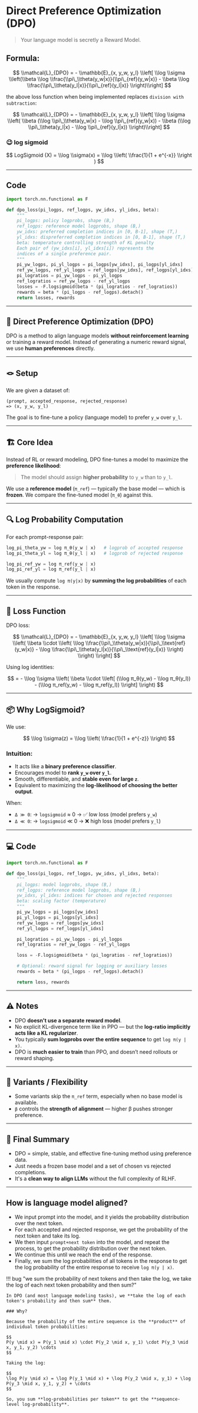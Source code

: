 # Direct Preference Optimization (DPO)

> Your language model is secretly a Reward Model.

## Formula:

$$
\\mathcal{L}_{DPO} = - \\mathbb{E}_{x, y_w, y_l} \\left[ \\log \\sigma \\left(\\beta \\log \\frac{\\pi\_\\theta(y_w|x)}{\\pi\_{ref}(y_w|x)} - \\beta \\log \\frac{\\pi\_\\theta(y_l|x)}{\\pi\_{ref}(y_l|x)} \\right)\\right]
$$

the above loss function when being implemented replaces `division with subtraction`:

$$
\\mathcal{L}_{DPO} = - \\mathbb{E}_{x, y_w, y_l} \\left[ \\log \\sigma \\left( \\beta (\\log \\pi\_\\theta(y_w|x) - \\log \\pi\_{ref}(y_w|x)) - \\beta (\\log \\pi\_\\theta(y_l|x) - \\log \\pi\_{ref}(y_l|x)) \\right)\\right]
$$

### 😉 log sigmoid

$$ LogSigmoid (X) = \\log \\sigma(x) = \\log \\left( \\frac{1}{1 + e^{-x}} \\right ) $$

______________________________________________________________________

## Code

```python
import torch.nn.functional as F

def dpo_loss(pi_logps, ref_logps, yw_idxs, yl_idxs, beta):
    """
    pi_logps: policy logprobs, shape (B,)
    ref_logps: reference model logprobs, shape (B,)
    yw_idxs: preferred completion indices in [0, B-1], shape (T,)
    yl_idxs: dispreferred completion indices in [0, B-1], shape (T,)
    beta: temperature controlling strength of KL penalty
    Each pair of (yw_idxs[i], yl_idxs[i]) represents the
    indices of a single preference pair.
    """
    pi_yw_logps, pi_yl_logps = pi_logps[yw_idxs], pi_logps[yl_idxs]
    ref_yw_logps, ref_yl_logps = ref_logps[yw_idxs], ref_logps[yl_idxs]
    pi_logratios = pi_yw_logps - pi_yl_logps
    ref_logratios = ref_yw_logps - ref_yl_logps
    losses = -F.logsigmoid(beta * (pi_logratios - ref_logratios))
    rewards = beta * (pi_logps - ref_logps).detach()
    return losses, rewards
```

______________________________________________________________________

## 🧠 Direct Preference Optimization (DPO)

DPO is a method to align language models **without reinforcement learning** or training a reward model.
Instead of generating a numeric reward signal, we use **human preferences** directly.

______________________________________________________________________

## 🪢 Setup

We are given a dataset of:

```
(prompt, accepted_response, rejected_response)
=> (x, y_w, y_l)
```

The goal is to fine-tune a policy (language model) to prefer `y_w` over `y_l`.

______________________________________________________________________

## 🏗️ Core Idea

Instead of RL or reward modeling, DPO fine-tunes a model to maximize the **preference likelihood**:

> The model should assign **higher probability** to `y_w` than to `y_l`.

We use a **reference model** (`π_ref`) — typically the base model — which is **frozen**.
We compare the fine-tuned model (`π_θ`) against this.

______________________________________________________________________

## 🔍 Log Probability Computation

For each prompt-response pair:

```python
log_pi_theta_yw = log π_θ(y_w | x)   # logprob of accepted response
log_pi_theta_yl = log π_θ(y_l | x)   # logprob of rejected response

log_pi_ref_yw = log π_ref(y_w | x)
log_pi_ref_yl = log π_ref(y_l | x)
```

We usually compute `log π(y|x)` by **summing the log probabilities** of each token in the response.

______________________________________________________________________

## 🧮 Loss Function

DPO loss:

$$
\\mathcal{L}_{DPO} = - \\mathbb{E}_{x, y_w, y_l} \\left[ \\log \\sigma \\left( \\beta \\cdot \\left( \\log \\frac{\\pi\_\\theta(y_w|x)}{\\pi\_\\text{ref}(y_w|x)} - \\log \\frac{\\pi\_\\theta(y_l|x)}{\\pi\_\\text{ref}(y_l|x)} \\right) \\right) \\right]
$$

Using log identities:

$$
= - \\log \\sigma \\left( \\beta \\cdot \\left[ (\\log π_θ(y_w) - \\log π_θ(y_l)) - (\\log π_ref(y_w) - \\log π_ref(y_l)) \\right] \\right)
$$

______________________________________________________________________

## 📦 Why LogSigmoid?

We use:

$$
\\log \\sigma(z) = \\log \\left( \\frac{1}{1 + e^{-z}} \\right)
$$

### Intuition:

- It acts like a **binary preference classifier**.
- Encourages model to **rank `y_w` over `y_l`**.
- Smooth, differentiable, and **stable even for large `z`**.
- Equivalent to maximizing the **log-likelihood of choosing the better output**.

When:

- `Δ ≫ 0`: → `logsigmoid` ≈ 0 → ✅ low loss (model prefers `y_w`)
- `Δ ≪ 0`: → `logsigmoid` ≪ 0 → ❌ high loss (model prefers `y_l`)

______________________________________________________________________

## 💻 Code

```python
import torch.nn.functional as F

def dpo_loss(pi_logps, ref_logps, yw_idxs, yl_idxs, beta):
    """
    pi_logps: model logprobs, shape (B,)
    ref_logps: reference model logprobs, shape (B,)
    yw_idxs, yl_idxs: indices for chosen and rejected responses
    beta: scaling factor (temperature)
    """
    pi_yw_logps = pi_logps[yw_idxs]
    pi_yl_logps = pi_logps[yl_idxs]
    ref_yw_logps = ref_logps[yw_idxs]
    ref_yl_logps = ref_logps[yl_idxs]

    pi_logratios = pi_yw_logps - pi_yl_logps
    ref_logratios = ref_yw_logps - ref_yl_logps

    loss = -F.logsigmoid(beta * (pi_logratios - ref_logratios))

    # Optional: reward signal for logging or auxiliary losses
    rewards = beta * (pi_logps - ref_logps).detach()

    return loss, rewards
```

______________________________________________________________________

## ⚠️ Notes

- DPO **doesn't use a separate reward model**.
- No explicit KL-divergence term like in PPO — but the **log-ratio implicitly acts like a KL regularizer**.
- You typically **sum logprobs over the entire sequence** to get `log π(y | x)`.
- DPO is **much easier to train** than PPO, and doesn’t need rollouts or reward shaping.

______________________________________________________________________

## 🔄 Variants / Flexibility

- Some variants skip the `π_ref` term, especially when no base model is available.
- `β` controls the **strength of alignment** — higher β pushes stronger preference.

______________________________________________________________________

## 🏁 Final Summary

- DPO = simple, stable, and effective fine-tuning method using preference data.
- Just needs a frozen base model and a set of chosen vs rejected completions.
- It's a **clean way to align LLMs** without the full complexity of RLHF.

______________________________________________________________________

## How is language model aligned?

- We input prompt into the model, and it yields the probability distribution over the next token.
- For each accepted and rejected response, we get the probability of the next token and take its log.
- We then input `prompt+next token` into the model, and repeat the process, to get the probability distribution over the next token.
- We continue this until we reach the end of the response.
- Finally, we sum the log probabilities of all tokens in the response to get the log probability of the entire response to receive `log π(y | x)`.

!!! bug "we sum the probability of next tokens and then take the log, we take the log of each next token probability and then sum?"

```
In DPO (and most language modeling tasks), we **take the log of each token's probability and then sum** them.

### Why?

Because the probability of the entire sequence is the **product** of individual token probabilities:

$$
P(y \mid x) = P(y_1 \mid x) \cdot P(y_2 \mid x, y_1) \cdot P(y_3 \mid x, y_1, y_2) \cdots
$$

Taking the log:

$$
\log P(y \mid x) = \log P(y_1 \mid x) + \log P(y_2 \mid x, y_1) + \log P(y_3 \mid x, y_1, y_2) + \cdots
$$

So, you sum **log-probabilities per token** to get the **sequence-level log-probability**.
```
